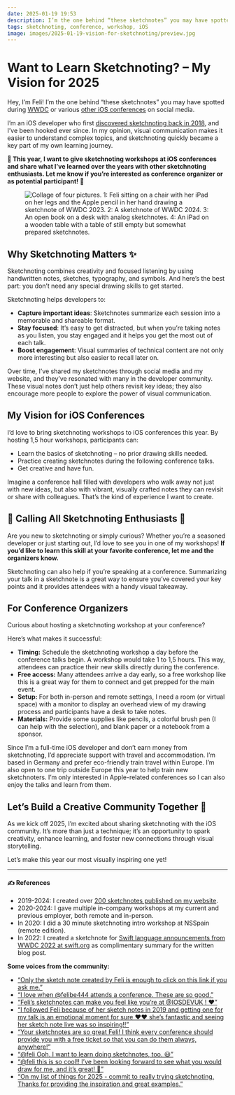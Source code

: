 ```yaml
---
date: 2025-01-19 19:53
description: I’m the one behind “these sketchnotes” you may have spotted during WWDC or various other iOS conferences on social media. I’m an iOS developer who first discovered sketchnoting back in 2018, and I’ve been hooked ever since. In my opinion, visual communication makes it easier to understand complex topics, and sketchnoting quickly became a key part of my own learning journey. This year, I want to give sketchnoting workshops at iOS conferences and share what I’ve learned over the years with other sketchnoting enthusiasts. Let me know if you’re interested as conference organizer or as potential participant!
tags: sketchnoting, conference, workshop, iOS
image: images/2025-01-19-vision-for-sketchnoting/preview.jpg
---
```


# Want to Learn Sketchnoting? – My Vision for 2025

Hey, I’m Feli! I’m the one behind “these sketchnotes” you may have spotted during [WWDC](https://iosdev.space/@feli/112593821284199119) or various [other iOS conferences](https://iosdev.space/@feli/111058207657932171) on social media.

I’m an iOS developer who first [discovered sketchnoting back in 2018](https://x.com/felibe444/status/1590766944730304513), and I’ve been hooked ever since. In my opinion, visual communication makes it easier to understand complex topics, and sketchnoting quickly became a key part of my own learning journey.

**📣 This year, I want to give sketchnoting workshops at iOS conferences and share what I’ve learned over the years with other sketchnoting enthusiasts. Let me know if you’re interested as conference organizer or as potential participant! 📣**

<figure>
    <a src= ><img src="../../images/2025-01-19-vision-for-sketchnoting/collage.jpg" alt="Collage of four pictures. 1: Feli sitting on a chair with her iPad on her legs and the Apple pencil in her hand drawing a sketchnote of WWDC 2023. 2: A sketchnote of WWDC 2024. 3: An open book on a desk with analog sketchnotes. 4: An iPad on a wooden table with a table of still empty but somewhat prepared sketchnotes." />
</figure>

## Why Sketchnoting Matters ✨

Sketchnoting combines creativity and focused listening by using handwritten notes, sketches, typography, and symbols. And here’s the best part: you don’t need any special drawing skills to get started.

Sketchnoting helps developers to:

* **Capture important ideas**: Sketchnotes summarize each session into a memorable and shareable format.
* **Stay focused**: It’s easy to get distracted, but when you’re taking notes as you listen, you stay engaged and it helps you get the most out of each talk.
* **Boost engagement**: Visual summaries of technical content are not only more interesting but also easier to recall later on.

Over time, I’ve shared my sketchnotes through social media and my website, and they’ve resonated with many in the developer community. These visual notes don’t just help others revisit key ideas; they also encourage more people to explore the power of visual communication.

## My Vision for iOS Conferences

I’d love to bring sketchnoting workshops to iOS conferences this year. By hosting 1,5 hour workshops, participants can:

* Learn the basics of sketchnoting – no prior drawing skills needed.
* Practice creating sketchnotes during the following conference talks.
* Get creative and have fun.

Imagine a conference hall filled with developers who walk away not just with new ideas, but also with vibrant, visually crafted notes they can revisit or share with colleagues. That’s the kind of experience I want to create.

## 📣 Calling All Sketchnoting Enthusiasts 📣

Are you new to sketchnoting or simply curious? Whether you’re a seasoned developer or just starting out, I’d love to see you in one of my workshops! **If you’d like to learn this skill at your favorite conference, let me and the organizers know.**

Sketchnoting can also help if you’re speaking at a conference. Summarizing your talk in a sketchnote is a great way to ensure you’ve covered your key points and it provides attendees with a handy visual takeaway.

## For Conference Organizers 

Curious about hosting a sketchnoting workshop at your conference? 

Here’s what makes it successful:

* **Timing:** Schedule the sketchnoting workshop a day before the conference talks begin. A workshop would take 1 to 1,5 hours. This way, attendees can practice their new skills directly during the conference.
* **Free access:** Many attendees arrive a day early, so a free workshop like this is a great way for them to connect and get prepped for the main event.
* **Setup:** For both in-person and remote settings, I need a room (or virtual space) with a monitor to display an overhead view of my drawing process and participants have a desk to take notes.
* **Materials:** Provide some supplies like pencils, a colorful brush pen (I can help with the selection), and blank paper or a notebook from a sponsor.

Since I’m a full-time iOS developer and don’t earn money from sketchnoting, I’d appreciate support with travel and accommodation. I’m based in Germany and prefer eco-friendly train travel within Europe. I’m also open to one trip outside Europe this year to help train new sketchnoters. I’m only interested in Apple-related conferences so I can also enjoy the talks and learn from them.

## Let’s Build a Creative Community Together 🙌

As we kick off 2025, I’m excited about sharing sketchnoting with the iOS community. It’s more than just a technique; it’s an opportunity to spark creativity, enhance learning, and foster new connections through visual storytelling. 

Let’s make this year our most visually inspiring one yet!

---

#### ✍️ References

* 2019-2024: I created over [200 sketchnotes published on my website](https://fbernutz.github.io/sketchnotes/).
* 2020-2024: I gave multiple in-company workshops at my current and previous employer, both remote and in-person.
* In 2020: I did a 30 minute sketchnoting intro workshop at NSSpain (remote edition).
* In 2022: I created a sketchnote for [Swift language announcements from WWDC 2022 at swift.org](https://www.swift.org/blog/swift-language-updates-from-wwdc22/) as complimentary summary for the written blog post.

**Some voices from the community:**

* [“Only the sketch note created by Feli is enough to click on this link if you ask me.”](https://www.avanderlee.com/swiftlee-weekly/issues/123/)
* [“I love when @felibe444 attends a conference. These are so good.”](https://x.com/yonomitt/status/1552425448839057408)
* [“Feli’s sketchnotes can make you feel like you’re at @IOSDEVUK ! ❤️”](https://x.com/mikaela__caron/status/1567298679756783617)
* [“I followed Feli because of her sketch notes in 2019 and getting one for my talk is an emotional moment for sure ♥️♥️ she’s fantastic and seeing her sketch note live was so inspiring!!”](https://x.com/acbdev/status/1567899905980604418)
* [“Your sketchnotes are so great Feli! I think every conference should provide you with a free ticket so that you can do them always, anywhere!”](https://x.com/stefanjblos/status/1567277750850916357)
* [“@feli Ooh. I want to learn doing sketchnotes, too. 😃”](https://mastodon.social/@fossil12/113408461040165108)
* [“@feli this is so cool!! I’ve been looking forward to see what you would draw for me, and it’s great! 👏”](https://mastodon.social/@davedelong/111070742596539537)
* [“On my list of things for 2025 - commit to really trying sketchnoting. Thanks for providing the inspiration and great examples.”](https://iosdev.space/@dimsumthinking@mastodon.social/113606724876322857)

